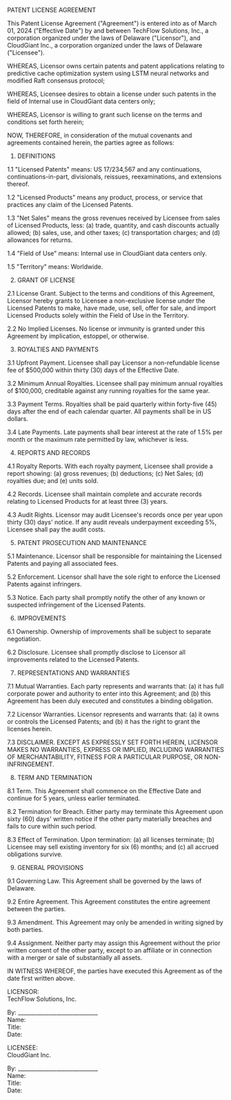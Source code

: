 <!--
Generated by CaseThread CLI POC
Document Type: patent-license-agreement
Input File: tfs-04-patent-license-cloudgiant.yaml
Generated: 2025-07-09T00:42:02.389Z
Generation Time: 27s
-->

PATENT LICENSE AGREEMENT


This Patent License Agreement ("Agreement") is entered into as of March 01, 2024 ("Effective Date") by and between TechFlow Solutions, Inc., a corporation organized under the laws of Delaware ("Licensor"), and CloudGiant Inc., a corporation organized under the laws of Delaware ("Licensee").


WHEREAS, Licensor owns certain patents and patent applications relating to predictive cache optimization system using LSTM neural networks and modified Raft consensus protocol;

WHEREAS, Licensee desires to obtain a license under such patents in the field of Internal use in CloudGiant data centers only;

WHEREAS, Licensor is willing to grant such license on the terms and conditions set forth herein;

NOW, THEREFORE, in consideration of the mutual covenants and agreements contained herein, the parties agree as follows:


1. DEFINITIONS

1.1 "Licensed Patents" means: US 17/234,567 and any continuations, continuations-in-part, divisionals, reissues, reexaminations, and extensions thereof.

1.2 "Licensed Products" means any product, process, or service that practices any claim of the Licensed Patents.

1.3 "Net Sales" means the gross revenues received by Licensee from sales of Licensed Products, less: (a) trade, quantity, and cash discounts actually allowed; (b) sales, use, and other taxes; (c) transportation charges; and (d) allowances for returns.

1.4 "Field of Use" means: Internal use in CloudGiant data centers only.

1.5 "Territory" means: Worldwide.


2. GRANT OF LICENSE

2.1 License Grant. Subject to the terms and conditions of this Agreement, Licensor hereby grants to Licensee a non-exclusive license under the Licensed Patents to make, have made, use, sell, offer for sale, and import Licensed Products solely within the Field of Use in the Territory.

2.2 No Implied Licenses. No license or immunity is granted under this Agreement by implication, estoppel, or otherwise.


3. ROYALTIES AND PAYMENTS

3.1 Upfront Payment. Licensee shall pay Licensor a non-refundable license fee of $500,000 within thirty (30) days of the Effective Date.

3.2 Minimum Annual Royalties. Licensee shall pay minimum annual royalties of $100,000, creditable against any running royalties for the same year.

3.3 Payment Terms. Royalties shall be paid quarterly within forty-five (45) days after the end of each calendar quarter. All payments shall be in US dollars.

3.4 Late Payments. Late payments shall bear interest at the rate of 1.5% per month or the maximum rate permitted by law, whichever is less.


4. REPORTS AND RECORDS

4.1 Royalty Reports. With each royalty payment, Licensee shall provide a report showing: (a) gross revenues; (b) deductions; (c) Net Sales; (d) royalties due; and (e) units sold.

4.2 Records. Licensee shall maintain complete and accurate records relating to Licensed Products for at least three (3) years.

4.3 Audit Rights. Licensor may audit Licensee's records once per year upon thirty (30) days' notice. If any audit reveals underpayment exceeding 5%, Licensee shall pay the audit costs.


5. PATENT PROSECUTION AND MAINTENANCE

5.1 Maintenance. Licensor shall be responsible for maintaining the Licensed Patents and paying all associated fees.

5.2 Enforcement. Licensor shall have the sole right to enforce the Licensed Patents against infringers.

5.3 Notice. Each party shall promptly notify the other of any known or suspected infringement of the Licensed Patents.


6. IMPROVEMENTS

6.1 Ownership. Ownership of improvements shall be subject to separate negotiation.

6.2 Disclosure. Licensee shall promptly disclose to Licensor all improvements related to the Licensed Patents.


7. REPRESENTATIONS AND WARRANTIES

7.1 Mutual Warranties. Each party represents and warrants that: (a) it has full corporate power and authority to enter into this Agreement; and (b) this Agreement has been duly executed and constitutes a binding obligation.

7.2 Licensor Warranties. Licensor represents and warrants that: (a) it owns or controls the Licensed Patents; and (b) it has the right to grant the licenses herein.

7.3 DISCLAIMER. EXCEPT AS EXPRESSLY SET FORTH HEREIN, LICENSOR MAKES NO WARRANTIES, EXPRESS OR IMPLIED, INCLUDING WARRANTIES OF MERCHANTABILITY, FITNESS FOR A PARTICULAR PURPOSE, OR NON-INFRINGEMENT.


8. TERM AND TERMINATION

8.1 Term. This Agreement shall commence on the Effective Date and continue for 5 years, unless earlier terminated.

8.2 Termination for Breach. Either party may terminate this Agreement upon sixty (60) days' written notice if the other party materially breaches and fails to cure within such period.

8.3 Effect of Termination. Upon termination: (a) all licenses terminate; (b) Licensee may sell existing inventory for six (6) months; and (c) all accrued obligations survive.


9. GENERAL PROVISIONS

9.1 Governing Law. This Agreement shall be governed by the laws of Delaware.

9.2 Entire Agreement. This Agreement constitutes the entire agreement between the parties.

9.3 Amendment. This Agreement may only be amended in writing signed by both parties.

9.4 Assignment. Neither party may assign this Agreement without the prior written consent of the other party, except to an affiliate or in connection with a merger or sale of substantially all assets.


IN WITNESS WHEREOF, the parties have executed this Agreement as of the date first written above.

LICENSOR:  
TechFlow Solutions, Inc.

By: _____________________________  
Name:  
Title:  
Date:  

LICENSEE:  
CloudGiant Inc.

By: _____________________________  
Name:  
Title:  
Date:  